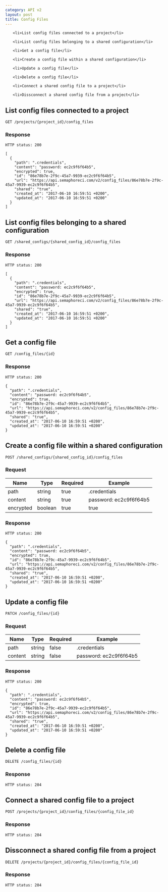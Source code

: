 ```yaml
---
category: API v2
layout: post
title: Config Files
---
```


<ol type="i">
  
    <li>List config files connected to a project</li>
  
    <li>List config files belonging to a shared configuration</li>
  
    <li>Get a config file</li>
  
    <li>Create a config file within a shared configuration</li>
  
    <li>Update a config file</li>
  
    <li>Delete a config file</li>
  
    <li>Connect a shared config file to a project</li>
  
    <li>Dissconnect a shared config file from a project</li>
  
</ol>


## List config files connected to a project

```
GET /projects/{project_id}/config_files
```



### Response


```
HTTP status: 200

[
  {
    "path": ".credentials",
    "content": "password: ec2c9f6f64b5",
    "encrypted": true,
    "id": "86e78b7e-2f9c-45a7-9939-ec2c9f6f64b5",
    "url": "https://api.semaphoreci.com/v2/config_files/86e78b7e-2f9c-45a7-9939-ec2c9f6f64b5",
    "shared": "true",
    "created_at": "2017-06-10 16:59:51 +0200",
    "updated_at": "2017-06-10 16:59:51 +0200"
  }
]
```



## List config files belonging to a shared configuration

```
GET /shared_configs/{shared_config_id}/config_files
```



### Response


```
HTTP status: 200

[
  {
    "path": ".credentials",
    "content": "password: ec2c9f6f64b5",
    "encrypted": true,
    "id": "86e78b7e-2f9c-45a7-9939-ec2c9f6f64b5",
    "url": "https://api.semaphoreci.com/v2/config_files/86e78b7e-2f9c-45a7-9939-ec2c9f6f64b5",
    "shared": "true",
    "created_at": "2017-06-10 16:59:51 +0200",
    "updated_at": "2017-06-10 16:59:51 +0200"
  }
]
```



## Get a config file

```
GET /config_files/{id}
```



### Response


```
HTTP status: 200

{
  "path": ".credentials",
  "content": "password: ec2c9f6f64b5",
  "encrypted": true,
  "id": "86e78b7e-2f9c-45a7-9939-ec2c9f6f64b5",
  "url": "https://api.semaphoreci.com/v2/config_files/86e78b7e-2f9c-45a7-9939-ec2c9f6f64b5",
  "shared": "true",
  "created_at": "2017-06-10 16:59:51 +0200",
  "updated_at": "2017-06-10 16:59:51 +0200"
}
```



## Create a config file within a shared configuration

```
POST /shared_configs/{shared_config_id}/config_files
```


### Request


| Name | Type | Required | Example |
| ---- | ---- | -------- | ------- |
| path | string | true | .credentials |
| content | string | true | password: ec2c9f6f64b5 |
| encrypted | boolean | true | true |



### Response


```
HTTP status: 200

{
  "path": ".credentials",
  "content": "password: ec2c9f6f64b5",
  "encrypted": true,
  "id": "86e78b7e-2f9c-45a7-9939-ec2c9f6f64b5",
  "url": "https://api.semaphoreci.com/v2/config_files/86e78b7e-2f9c-45a7-9939-ec2c9f6f64b5",
  "shared": "true",
  "created_at": "2017-06-10 16:59:51 +0200",
  "updated_at": "2017-06-10 16:59:51 +0200"
}
```



## Update a config file

```
PATCH /config_files/{id}
```


### Request


| Name | Type | Required | Example |
| ---- | ---- | -------- | ------- |
| path | string | false | .credentials |
| content | string | false | password: ec2c9f6f64b5 |



### Response


```
HTTP status: 200

{
  "path": ".credentials",
  "content": "password: ec2c9f6f64b5",
  "encrypted": true,
  "id": "86e78b7e-2f9c-45a7-9939-ec2c9f6f64b5",
  "url": "https://api.semaphoreci.com/v2/config_files/86e78b7e-2f9c-45a7-9939-ec2c9f6f64b5",
  "shared": "true",
  "created_at": "2017-06-10 16:59:51 +0200",
  "updated_at": "2017-06-10 16:59:51 +0200"
}
```



## Delete a config file

```
DELETE /config_files/{id}
```



### Response


```
HTTP status: 204
```



## Connect a shared config file to a project

```
POST /projects/{project_id}/config_files/{config_file_id}
```



### Response


```
HTTP status: 204
```



## Dissconnect a shared config file from a project

```
DELETE /projects/{project_id}/config_files/{config_file_id}
```



### Response


```
HTTP status: 204
```



